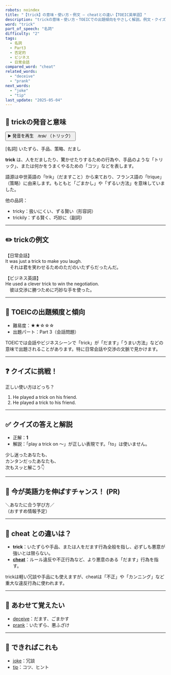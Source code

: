 ```yaml
---
robots: noindex
title: "【trick】の意味・使い方・例文 ― cheatとの違い【TOEIC英単語】"
description: "trickの意味・使い方・TOEICでの出題傾向をやさしく解説。例文・クイズ付きでcheatとの違いもわかりやすく学べます。"
word: "trick"
part_of_speech: "名詞"
difficulty: "2"
tags:
  - 名詞
  - Part3
  - 否定的
  - ビジネス
  - 日常会話
compared_word: "cheat"
related_words:
  - "deceive"
  - "prank"
next_words:
  - "joke"
  - "tip"
last_update: "2025-05-04"
---
```


## 🔰 trickの発音と意味

<button class="play-audio" onclick="playTTS('trick')">
  <span class="play-audio-main">
    ▶️ 発音を再生　/trɪk/
  </span>
  <span class="play-audio-sub">
    （トリック）
  </span>
</button>

[名詞] いたずら、手品、策略、だまし

**trick** は、人をだましたり、驚かせたりするための行為や、手品のような「トリック」、または何かをうまくやるための「コツ」などを表します。

語源は中世英語の「trik」（だますこと）から来ており、フランス語の「trique」（策略）に由来します。もともと「ごまかし」や「ずるい方法」を意味していました。

他の品詞：  
- tricky：扱いにくい、ずる賢い（形容詞）
- trickily：ずる賢く、巧妙に（副詞）

---

## ✏️ trickの例文

【日常会話】  
It was just a trick to make you laugh.  
　それは君を笑わせるためのただのいたずらだったんだ。

【ビジネス英語】  
He used a clever trick to win the negotiation.  
　彼は交渉に勝つために巧妙な手を使った。

---

## 🎯 TOEICの出題頻度と傾向

- 難易度：★★☆☆☆
- 出題パート：Part 3（会話問題）

TOEICでは会話やビジネスシーンで「trick」が「だます」「うまい方法」などの意味で出題されることがあります。特に日常会話や交渉の文脈で見かけます。

---

## ❓ クイズに挑戦！

正しい使い方はどっち？

1. He played a trick on his friend.  
2. He played a trick to his friend.

---

## ✅ クイズの答えと解説

- 正解：**1**
- 解説：「play a trick on ～」が正しい表現です。「to」は使いません。

少し迷ったあなたも、  
カンタンだったあなたも、  
次もスッと解こう👇️

---

## 🚀 今が英語力を伸ばすチャンス！ (PR)

<div class="info-center">
＼あなたに合う学び方／<br>  
（おすすめ情報予定）
</div>

---

## 🤔  cheat との違いは？

- **trick**：いたずらや手品、または人をだます行為全般を指し、必ずしも悪意が強いとは限らない。
- **[cheat](/word/cheat/)**：ルール違反や不正行為など、より悪意のある「だます」行為を指す。

trickは軽い冗談や手品にも使えますが、cheatは「不正」や「カンニング」など重大な違反行為に使われます。

---

## 🧩 あわせて覚えたい

- [deceive](/word/deceive/)：だます、ごまかす
- [prank](/word/prank/)：いたずら、悪ふざけ

---

## 📖 できればこれも

- [joke](/word/joke/)：冗談
- [tip](/word/tip/)：コツ、ヒント

<!-- cvid: aid27_bid03 -->
